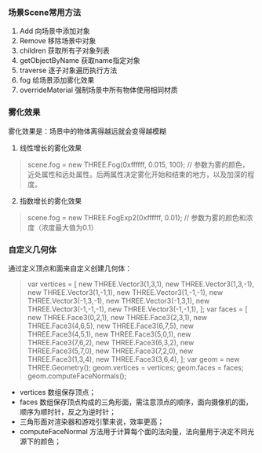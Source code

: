 ### 场景Scene常用方法
1. Add 向场景中添加对象
2. Remove 移除场景中对象
3. children 获取所有子对象列表
4. getObjectByName 获取name指定对象
5. traverse 逐子对象遍历执行方法
6. fog 给场景添加雾化效果
7. overrideMaterial 强制场景中所有物体使用相同材质

### 雾化效果
雾化效果是：场景中的物体离得越远就会变得越模糊
1. 线性增长的雾化效果
> scene.fog = new THREE.Fog(0xffffff, 0.015, 100); // 参数为雾的颜色，近处属性和远处属性。后两属性决定雾化开始和结束的地方，以及加深的程度。
2. 指数增长的雾化效果
> scene.fog = new THREE.FogExp2(0xffffff, 0.01); // 参数为雾的颜色和浓度（浓度最大值为0.1）

### 自定义几何体
通过定义顶点和面来自定义创建几何体：
> var vertices = [
    new THREE.Vector3(1,3,1),
    new THREE.Vector3(1,3,-1),
    new THREE.Vector3(1,-1,1),
    new THREE.Vector3(1,-1,-1),
    new THREE.Vector3(-1,3,-1),
    new THREE.Vector3(-1,3,1),
    new THREE.Vector3(-1,-1,-1),
    new THREE.Vector3(-1,-1,1),
];
var faces = [
    new THREE.Face3(0,2,1),
    new THREE.Face3(2,3,1),
    new THREE.Face3(4,6,5),
    new THREE.Face3(6,7,5),
    new THREE.Face3(4,5,1),
    new THREE.Face3(5,0,1),
    new THREE.Face3(7,6,2),
    new THREE.Face3(6,3,2),
    new THREE.Face3(5,7,0),
    new THREE.Face3(7,2,0),
    new THREE.Face3(1,3,4),
    new THREE.Face3(3,6,4),
]; 
var geom = new THREE.Geometry();
geom.vertices = vertices;
geom.faces = faces;
geom.computeFaceNormals();

- vertices 数组保存顶点；
- faces 数组保存顶点构成的三角形面，需注意顶点的顺序，面向摄像机的面，顺序为顺时针，反之为逆时针；
- 三角形面对渲染器和游戏引擎来说，效率更高；
- computeFaceNormal 方法用于计算每个面的法向量，法向量用于决定不同光源下的颜色；
